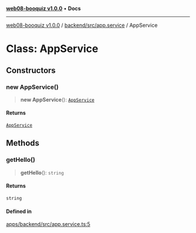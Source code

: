 [**web08-booquiz v1.0.0**](../../../../README.md) • **Docs**

***

[web08-booquiz v1.0.0](../../../../modules.md) / [backend/src/app.service](../README.md) / AppService

# Class: AppService

## Constructors

### new AppService()

> **new AppService**(): [`AppService`](AppService.md)

#### Returns

[`AppService`](AppService.md)

## Methods

### getHello()

> **getHello**(): `string`

#### Returns

`string`

#### Defined in

[apps/backend/src/app.service.ts:5](https://github.com/boostcampwm-2024/web08-BooQuiz/blob/070f8cd9fc8f2112d3401f93894ddd08f59e2916/apps/backend/src/app.service.ts#L5)

